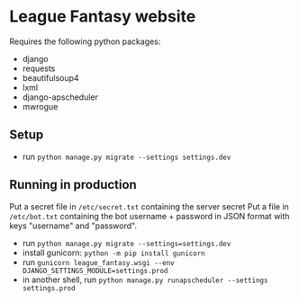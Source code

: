 
# League Fantasy website

Requires the following python packages:

* django
* requests
* beautifulsoup4
* lxml
* django-apscheduler
* mwrogue

## Setup

* run `python manage.py migrate --settings settings.dev`

## Running in production

Put a secret file in `/etc/secret.txt` containing the server secret
Put a file in `/etc/bot.txt` containing the bot username + password in JSON format with keys "username" and "password".

* run `python manage.py migrate --settings=settings.dev`
* install gunicorn: `python -m pip install gunicorn`
* run `gunicorn league_fantasy.wsgi --env DJANGO_SETTINGS_MODULE=settings.prod`
* in another shell, run `python manage.py runapscheduler --settings settings.prod`


